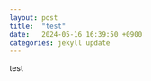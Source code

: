 ```yaml
---
layout: post
title:  "test"
date:   2024-05-16 16:39:50 +0900
categories: jekyll update
---
```

test